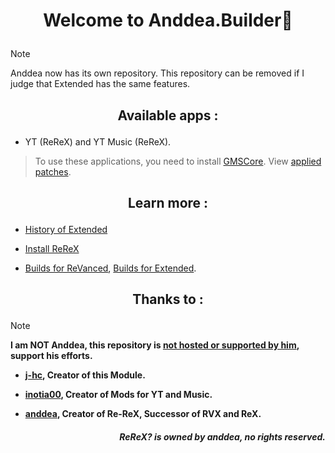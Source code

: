 # <p align="center"> Welcome to Anddea.Builder🔧

>[!NOTE]
>Anddea now has its own repository. This repository can be removed if I judge that Extended has the same features.
## <p align="center"> Available apps :
- YT (ReReX) and YT Music (ReReX).
> To use these applications, you need to install [GMSCore](https://github.com/ReVanced/GmsCore/releases/latest). View [applied patches](https://github.com/kevinr99089/Anddea.Builder/blob/main/config.toml).

## <p align="center"> Learn more :
- [History of Extended](https://github.com/kevinr99089/Anddea.Builder/blob/main/history.md)

- [Install ReReX](https://github.com/kevinr99089/Anddea.Builder/blob/main/install.md)

- [Builds for ReVanced](https://github.com/Kevinr99089/ReVanced.Builder), [Builds for Extended](https://github.com/Kevinr99089/Extended.Builder).

## <p align="center"> Thanks to :
>[!NOTE]
> **I am NOT Anddea, this repository is [not hosted or supported by him](https://github.com/kevinr99089/Anddea.Builder/blob/main/history.md#-warning-), support his efforts.**
- **[j-hc](https://github.com/j-hc), Creator of this Module.**

- **[inotia00](https://github.com/inotia00), Creator of Mods for YT and Music.**

- **[anddea](https://github.com/anddea), Creator of Re-ReX, Successor of RVX and ReX.**

##### <p align="right"> **ReReX? is owned by anddea, no rights reserved.**
